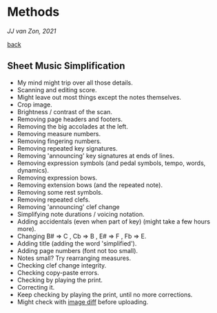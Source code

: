 Methods
=======

*JJ van Zon, 2021*

[back](./)

Sheet Music Simplification
--------------------------

- My mind might trip over all those details.  
- Scanning and editing score.  
- Might leave out most things except the notes themselves.
- Crop image.
- Brightness / contrast of the scan.
- Removing page headers and footers.
- Removing the big accolades at the left.
- Removing measure numbers.
- Removing fingering numbers.
- Removing repeated key signatures.
- Removing 'announcing' key signatures at ends of lines.
- Removing expression symbols (and pedal symbols, tempo, words, dynamics).
- Removing expression bows.
- Removing extension bows (and the repeated note).
- Removing some rest symbols.
- Removing repeated clefs.
- Removing 'announcing' clef change 
- Simplifying note durations / voicing notation.
- Adding accidentals (even when part of key) (might take a few hours more).
- Changing B# => C , Cb => B , E# => F , Fb => E.
- Adding title (adding the word 'simplified').
- Adding page numbers (font not too small).
- Notes small? Try rearranging measures.
- Checking clef change integrity.
- Checking copy-paste errors.
- Checking by playing the print.
- Correcting it.
- Keep checking by playing the print, until no more corrections.
- Might check with <a href="https://online-image-comparison.com" target="blank">image diff</a> before uploading.
